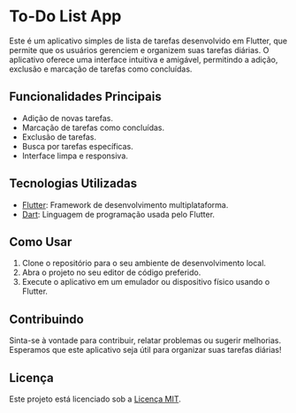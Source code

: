# To-Do List App



Este é um aplicativo simples de lista de tarefas desenvolvido em Flutter, que permite que os usuários gerenciem e organizem suas tarefas diárias. O aplicativo oferece uma interface intuitiva e amigável, permitindo a adição, exclusão e marcação de tarefas como concluídas.

## Funcionalidades Principais

- Adição de novas tarefas.
- Marcação de tarefas como concluídas.
- Exclusão de tarefas.
- Busca por tarefas específicas.
- Interface limpa e responsiva.

## Tecnologias Utilizadas

- [Flutter](https://flutter.dev/): Framework de desenvolvimento multiplataforma.
- [Dart](https://dart.dev/): Linguagem de programação usada pelo Flutter.

## Como Usar

1. Clone o repositório para o seu ambiente de desenvolvimento local.
2. Abra o projeto no seu editor de código preferido.
3. Execute o aplicativo em um emulador ou dispositivo físico usando o Flutter.

## Contribuindo

Sinta-se à vontade para contribuir, relatar problemas ou sugerir melhorias. Esperamos que este aplicativo seja útil para organizar suas tarefas diárias!

## Licença

Este projeto está licenciado sob a [Licença MIT](LICENSE).
